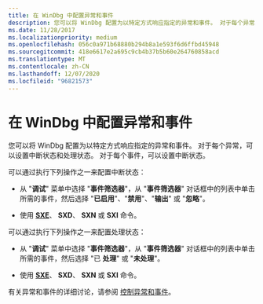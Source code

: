 ```yaml
---
title: 在 WinDbg 中配置异常和事件
description: 您可以将 WinDbg 配置为以特定方式响应指定的异常和事件。 对于每个异常，可以设置中断状态和处理状态。
ms.date: 11/28/2017
ms.localizationpriority: medium
ms.openlocfilehash: 056c0a971b68880b294b8a1e593f6d6ffbd45948
ms.sourcegitcommit: 418e6617e2a695c9cb4b37b5b60e264760858acd
ms.translationtype: MT
ms.contentlocale: zh-CN
ms.lasthandoff: 12/07/2020
ms.locfileid: "96821573"
---
```

# <a name="configuring-exceptions-and-events-in-windbg"></a>在 WinDbg 中配置异常和事件


您可以将 WinDbg 配置为以特定方式响应指定的异常和事件。 对于每个异常，可以设置中断状态和处理状态。 对于每个事件，可以设置中断状态。

可以通过执行下列操作之一来配置中断状态：

-   从 "**调试**" 菜单中选择 "**事件筛选器**"，从 "**事件筛选器**" 对话框中的列表中单击所需的事件，然后选择 "**已启用**"、"**禁用**"、"**输出**" 或 "**忽略**"。

-   使用 [**SXE**](sx--sxd--sxe--sxi--sxn--sxr--sx---set-exceptions-.md)、 **SXD**、 **SXN** 或 **SXI** 命令。

可以通过执行下列操作之一来配置处理状态：

-   从 "**调试**" 菜单中选择 "**事件筛选器**"，从 "**事件筛选器**" 对话框中的列表中单击所需的事件，然后选择 "已 **处理**" 或 "**未处理**"。

-   使用 [**SXE**](sx--sxd--sxe--sxi--sxn--sxr--sx---set-exceptions-.md)、 **SXD**、 **SXN** 或 **SXI** 命令。

有关异常和事件的详细讨论，请参阅 [控制异常和事件](controlling-exceptions-and-events.md)。

 

 





